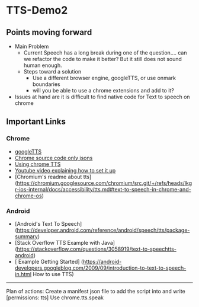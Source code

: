 # TTS-Demo2

## Points moving forward
- Main Problem 
  - Current Speech has a long break during one of the question.... can we refactor the code to make it better? But it still does not sound human enough.
  - Steps toward a solution
    - Use a different browser engine, googleTTS, or use onmark boundaries
    - will you be able to use a chrome extensions and add to it?    
- Issues at hand are it is difficult to find native code for Text to speech on chrome

## Important Links 

### Chrome

- [googleTTS](https://stackoverflow.com/questions/15653145/using-google-text-to-speech-in-javascript)
- [Chrome source code only jsons](https://chromium.googlesource.com/chromium/chromium/+/3d79ca55eb86e0f8733585beaece851e961ac769/chrome/common/extensions/api/)
- [Using chrome TTS](https://stackoverflow.com/questions/25641521/using-chrome-text-to-speech-in-a-chrome-extension)
- [Youtube video explaining how to set it up](https://www.youtube.com/watch?v=5KL_ccQwAuo)
- [Chromium's readme about tts] (https://chromium.googlesource.com/chromium/src.git/+/refs/heads/lkgr-ios-internal/docs/accessibility/tts.md#text-to-speech-in-chrome-and-chrome-os)

### Android
- [Android's Text To Speech] (https://developer.android.com/reference/android/speech/tts/package-summary)
- [Stack Overflow TTS Example with Java] (https://stackoverflow.com/questions/3058919/text-to-speechtts-android)
- [ Example Getting Started] (https://android-developers.googleblog.com/2009/09/introduction-to-text-to-speech-in.html How to use TTS)
---

Plan of actions: 
Create a manifest json file to add the script into and write [permissions: tts]
Use chrome.tts.speak
